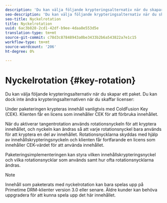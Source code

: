 ```yaml
---
description: 'Du kan välja följande krypteringsalternativ när du skapar ett paket. Du kan dock inte ändra krypteringsalternativen när du skaffar licenser '
seo-description: 'Du kan välja följande krypteringsalternativ när du skapar ett paket. Du kan dock inte ändra krypteringsalternativen när du skaffar licenser '
seo-title: Nyckelrotation
title: Nyckelrotation
uuid: 6ac3b828-2cd1-42df-b9ee-4daa8e553d5e
translation-type: tm+mt
source-git-commit: c78d3c87848943a0be3433b2b6a543822a7e1c15
workflow-type: tm+mt
source-wordcount: '206'
ht-degree: 0%

---
```



# Nyckelrotation {#key-rotation}

Du kan välja följande krypteringsalternativ när du skapar ett paket. Du kan dock inte ändra krypteringsalternativen när du skaffar licenser:

Under paketeringen krypteras innehåll vanligtvis med ColdFusion Key (CEK). Klienten får en licens som innehåller CEK för att förbruka innehållet.

När du aktiverar tangentrotation används rotationsnyckeln för att kryptera innehållet, och nyckeln kan ändras så att varje rotationsnyckel bara används för att kryptera en del av innehållet. Rotationsnycklarna skyddas med hjälp av innehållskrypteringsnyckeln och klienten får fortfarande en licens som innehåller CEK-värdet för att använda innehållet.

Paketeringsimplementeringen kan styra vilken innehållskrypteringsnyckel och vilka rotationsnycklar som används samt hur ofta rotationsnycklarna ändras.

>[!NOTE]
>
>Innehåll som paketerats med nyckelrotation kan bara spelas upp på Primetime DRM-klienter version 3.0 eller senare. Äldre kunder kan behöva uppgradera för att kunna spela upp det här innehållet.